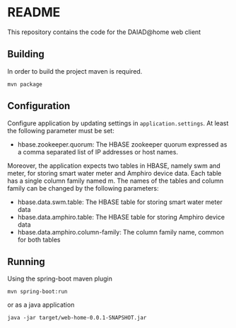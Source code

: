 # README

This repository contains the code for the DAIAD@home web client

## Building

In order to build the project maven is required.

    mvn package

## Configuration

Configure application by updating settings in `application.settings`. At least the following parameter must be set:

* hbase.zookeeper.quorum: The HBASE zookeeper quorum expressed as a comma separated list of IP addresses or host names.

Moreover, the application expects two tables in HBASE, namely swm and meter, for storing smart water meter and Amphiro device data. Each table has a single column family named m. The names of the tables and column family can be changed by the following parameters:

* hbase.data.swm.table: The HBASE table for storing smart water meter data
* hbase.data.amphiro.table: The HBASE table for storing Amphiro device data
* hbase.data.amphiro.column-family: The column family name, common for both tables


## Running

Using the spring-boot maven plugin

    mvn spring-boot:run
 
or as a java application

    java -jar target/web-home-0.0.1-SNAPSHOT.jar
